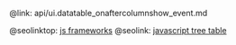 @link: api/ui.datatable_onaftercolumnshow_event.md

@seolinktop: [js frameworks](https://webix.com)
@seolink: [javascript tree table](https://webix.com/widget/treetable/)
